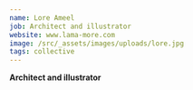 ```yaml
---
name: Lore Ameel
job: Architect and illustrator
website: www.lama-more.com
image: /src/_assets/images/uploads/lore.jpg
tags: collective
---
```

**Architect and illustrator**